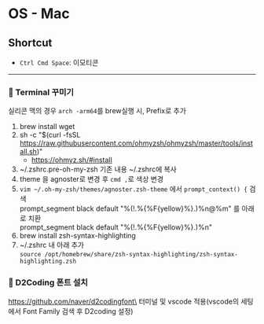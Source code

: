 # OS - Mac

## Shortcut

- `Ctrl Cmd Space`: 이모티콘

---

### 🦋 Terminal 꾸미기

실리콘 맥의 경우 `arch -arm64`를 brew실행 시, Prefix로 추가

1. brew install wget
2. sh -c "$(curl -fsSL https://raw.githubusercontent.com/ohmyzsh/ohmyzsh/master/tools/install.sh)"
   - https://ohmyz.sh/#install
3. ~/.zshrc.pre-oh-my-zsh 기존 내용 ~/.zshrc에 복사
4. theme 을 agnoster로 변경 후 `cmd ,`로 색상 변경
5. `vim ~/.oh-my-zsh/themes/agnoster.zsh-theme` 에서 `prompt_context() {` 검색\
   prompt_segment black default "%(!.%{%F{yellow}%}.)%n@%m" 를 아래로 치환\
   prompt_segment black default "%(!.%{%F{yellow}%}.)%n"
6. brew install zsh-syntax-highlighting
7. ~/.zshrc 내 아래 추가\
   `source /opt/homebrew/share/zsh-syntax-highlighting/zsh-syntax-highlighting.zsh`

### 🦋 D2Coding 폰트 설치

https://github.com/naver/d2codingfont\
터미널 및 vscode 적용(vscode의 세팅에서 Font Family 검색 후 D2coding 설정)
